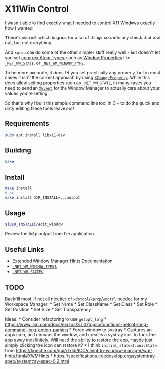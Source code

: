 # X11Win Control

I wasn't able to find exactly what I needed to control X11 Windows exactly how I wanted.

There's `xdotool` which is great for a lot of things so definitely check that tool out, but not everything.

And `xprop` can do some of the other simpler stuff really well - but doesn't let you set [complex Atom Types](https://github.com/tmathmeyer/xprop/blob/master/xprop.c#L1749-L1755), such as [Window Properties](https://specifications.freedesktop.org/wm-spec/wm-spec-latest.html#idm46485863921328) like [`_NET_WM_STATE`](https://specifications.freedesktop.org/wm-spec/wm-spec-latest.html#idm46485863892896), or [`_NET_WM_WINDOW_TYPE`](https://specifications.freedesktop.org/wm-spec/wm-spec-latest.html#idm46485863906176).

To be more accurate, it *does* let you set practically any property, but in most cases it isn't the correct approach by using [`XChangeProperty`](https://tronche.com/gui/x/xlib/window-information/XChangeProperty.html). While this does allow setting properties such as `_NET_WM_STATE`, in many cases you need to send an [`XEvent`](https://tronche.com/gui/x/xlib/events/client-communication/client-message.html) for the Window Manager to actually care about your values you're setting.

So that's why I built this simple command line tool in C - to do the quick and dirty editing these tools leave out!

## Requirements

```sh
sudo apt install libx11-dev
```

## Building

```sh
make
```

## Install

```sh
make install
# or
make install DIR_INSTALL=../output
```

## Usage

```sh
${DIR_INSTALL}/edit_window
```

Review the `Help` output from the application.

## Useful Links

* [Extended Window Manager Hints Documentation](https://specifications.freedesktop.org/wm-spec/latest/)
* [`_NET_WM_WINDOW_TYPE`s](https://specifications.freedesktop.org/wm-spec/latest/ar01s05.html#idm44882398096864)
* [`_NET_WM_STATE`s](https://specifications.freedesktop.org/wm-spec/latest/ar01s05.html#idm44882398084176)


## TODO

Backfill most, if not all niceties of `xdotool`/`xprop`/`wmctrl` needed for my Workspace Manager:
    * Set Name
    * Set ClassName
    * Set Class
    * Set Role
    * Set Position
    * Set Size
    * Set Transparency

Ideas:
    * Consider refactoring to use `getopt_long`
        * https://www.ibm.com/docs/en/zos/3.1.0?topic=functions-getopt-long-command-long-option-parsing
    * Force window to systray
        * Captures an apps icon, and unmaps the window, and creates a systray icon to tuck the app away indefinitely. Will need the ability to restore the app, maybe just simply clicking the icon can restore it?
        * I think `initial_state=IconicState` from https://tronche.com/gui/x/xlib/ICC/client-to-window-manager/wm-hints.html#XWMHints
        * https://specifications.freedesktop.org/systemtray-spec/systemtray-spec-0.2.html